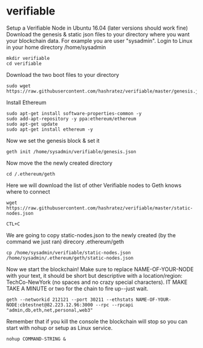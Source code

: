 # verifiable
Setup a Verifiable Node in Ubuntu 16.04 (later versions should work fine)
Download the genesis & static json files to your directory where you want your blockchain data.  For example you are user "sysadmin".
Login to Linux in your home directory /home/sysadmin
```
mkdir verifiable
cd verifiable
```
Download the two boot files to your directory
```
sudo wget https://raw.githubusercontent.com/hashratez/verifiable/master/genesis.json
```
Install Ethereum
```
sudo apt-get install software-properties-common -y
sudo add-apt-repository -y ppa:ethereum/ethereum
sudo apt-get update
sudo apt-get install ethereum -y
```
Now we set the genesis block & set it
```
geth init /home/sysadmin/verifiable/genesis.json
```
Now move the the newly created directory
```
cd /.ethereum/geth
```
Here we will download the list of other Verifiable nodes to Geth knows where to connect
```
wget https://raw.githubusercontent.com/hashratez/verifiable/master/static-nodes.json
```
```
CTL+C
```
We are going to copy static-nodes.json to the newly created (by the command we just ran) direcory .ethereum/geth 
```
cp /home/sysadmin/verifiable/static-nodes.json /home/sysadmin/.ethereum/geth/static-nodes.json
```
Now we start the blockchain! Make sure to replace NAME-OF-YOUR-NODE with your text, it should be short but descriptive with a location/region: TechCo-NewYork (no spaces and no crazy special characters).  IT MAKE TAKE A MINUTE or two for the chain to fire up--just wait.   
```
geth --networkid 212121 --port 30211 --ethstats NAME-OF-YOUR-NODE:cbtestnet@82.223.12.96:3000 --rpc --rpcapi "admin,db,eth,net,personal,web3"
```
Remember that if you kill the console the blockchain will stop so you can start with nohup or setup as Linux service.
```
nohup COMMAND-STRING &
```



